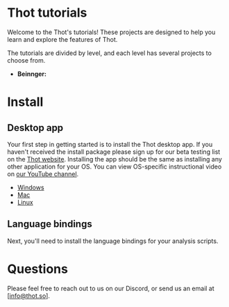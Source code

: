 # Thot tutorials

Welcome to the Thot's tutorials!
These projects are designed to help you learn and explore the features of Thot.

The tutorials are divided by level, and each level has several projects to choose from.
+ **Beinnger:**

# Install
## Desktop app
Your first step in getting started is to install the Thot desktop app.
If you haven't received the install package please sign up for our beta testing list on the [Thot website](https://thot.so#join).
Installing the app should be the same as installing any other application for your OS. You can view OS-specific instructional video on [our YouTube channel]().
+ [Windows]()
+ [Mac]()
+ [Linux]()

## Language bindings
Next, you'll need to install the language bindings for your analysis scripts.

# Questions
Please feel free to reach out to us on our Discord, or send us an email at [info@thot.so].